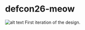 # defcon26-meow

![alt text](https://github.com/SeanLeftBelow/defcon26-meow/blob/master/art/rough-draft01.jpg "Rough Draft 1")
First iteration of the design. 
